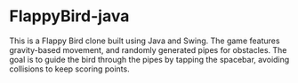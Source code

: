 # FlappyBird-java
This is a Flappy Bird clone built using Java and Swing. The game features gravity-based movement, and randomly generated pipes for obstacles. The goal is to guide the bird through the pipes by tapping the spacebar, avoiding collisions to keep scoring points.
